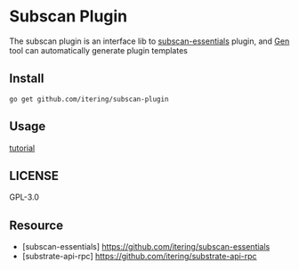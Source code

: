 # Subscan Plugin


The subscan plugin is an interface lib to [subscan-essentials](https://github.com/itering/subscan-essentials) plugin, and [Gen](https://github.com/itering/subscan-plugin/tree/master/tools) tool can automatically generate plugin templates

## Install

```
go get github.com/itering/subscan-plugin
```

## Usage

[tutorial](/tutorial.md)

## LICENSE

GPL-3.0

## Resource
 
- [subscan-essentials] https://github.com/itering/subscan-essentials
- [substrate-api-rpc] https://github.com/itering/substrate-api-rpc
